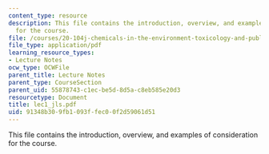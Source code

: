 ```yaml
---
content_type: resource
description: This file contains the introduction, overview, and examples of consideration
  for the course.
file: /courses/20-104j-chemicals-in-the-environment-toxicology-and-public-health-be-104j-spring-2005/91348b309fb1093ffec00f2d59061d51_lec1_jls.pdf
file_type: application/pdf
learning_resource_types:
- Lecture Notes
ocw_type: OCWFile
parent_title: Lecture Notes
parent_type: CourseSection
parent_uid: 55878743-c1ec-be5d-8d5a-c8eb585e20d3
resourcetype: Document
title: lec1_jls.pdf
uid: 91348b30-9fb1-093f-fec0-0f2d59061d51
---
```

This file contains the introduction, overview, and examples of consideration for the course.

